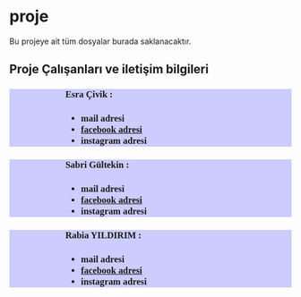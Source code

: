 # proje
Bu projeye ait tüm dosyalar burada saklanacaktır.


## Proje Çalışanları ve iletişim bilgileri

<!DOCTYPE html>
<html>
<style >
 div.YK1,div.YK2,div.YK3{
	border 100px  red;
    background-color:#CCCCFF;
    padding-left:100px;
    font-family: Verdana;

}

</style>



<body>
<div class="YK1">
<h3>Esra Çivik  :</h3>
<h3>
<ul >
    <li>mail adresi</li>
    <li> <a href="https://www.facebook.com/esra.civik?fref=ts" target="_blank">facebook adresi
    </a></li>
    <li>instagram adresi</li>
    </ul>
    </h3>
 </div>

 <div class="YK2">
<h3>Sabri Gültekin :</h3>
<h3>
<ul >
    <li>mail adresi</li>
    <li> <a href="https://www.facebook.com/gultekinsabrice?fref=ts" target="_blank">facebook adresi</a></li>
    <li>instagram adresi</li>
    </ul>
    </h3>
 </div>


<div class="YK3">
<h3>Rabia YILDIRIM  :</h3>
<h3>
<ul >
    <li>mail adresi</li>
    <li><a href="https://www.facebook.com/rabia.yldr?fref=ts" target="_blank">facebook adresi </a></li>
    <li>instagram adresi</li>
    </ul>
    </h3>   
 </div>


</body>
</html>
 
